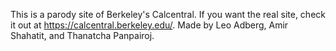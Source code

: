 This is a parody site of Berkeley's Calcentral. If you want the real site, check it out at https://calcentral.berkeley.edu/. Made by Leo Adberg, Amir Shahatit, and Thanatcha Panpairoj.